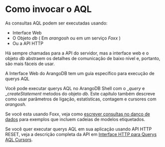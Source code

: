 # Como invocar o AQL
As consultas AQL podem ser executadas usando:

* Interface Web
* O Objeto _db_ ( Em _arangosh_ ou em um serviço _Foxx_ )
* Ou a API HTTP

Há sempre chamadas para a API do servidor, mas a interface web e o objeto _db_ abstraem os detalhes de comunicação de baixo nível e, portanto, são mais fáceis de usar.

A Interface Web do ArangoDB tem um guia específico para execução de querys AQL

Você pode executar querys AQL no ArangoDB Shell com o __query_ e __createStatement_ metodos do objeto _db_. Este capítulo também descreve como usar parâmetros de ligação, estatísticas, contagem e cursores com _arangosh_.

Se você esta usando Foxx, veja como [escrever consultas no danco de dados](https://docs.arangodb.com/3.1/Manual/Foxx/GettingStarted.html#writing-database-queries) para exemplos que incluem cadeias de modelos etiquetados.

Se você quer executar querys AQL em sua aplicação usando API HTTP RESET, veja a descrição completa da API em [Interface HTTP para Querys AQL Cursors](https://docs.arangodb.com/3.1/HTTP/AqlQueryCursor/index.html).